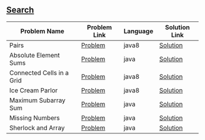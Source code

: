 ## [Search](https://www.hackerrank.com/domains/algorithms/search)

|Problem Name|Problem Link|Language|Solution Link|
---|---|---|---
|Pairs|[Problem](https://www.hackerrank.com/challenges/pairs/problem)|java8|[Solution](./Pairs.java)|
|Absolute Element Sums|[Problem](https://www.hackerrank.com/challenges/playing-with-numbers/problem)|java|[Solution](./AbsoluteElementSums.java)|
|Connected Cells in a Grid|[Problem](https://www.hackerrank.com/challenges/connected-cell-in-a-grid/problem)|java8|[Solution](./ConnectedCellsinaGrid.java)|
|Ice Cream Parlor|[Problem](https://www.hackerrank.com/challenges/icecream-parlor/problem)|java8|[Solution](./IceCreamParlor.java)|
|Maximum Subarray Sum|[Problem](https://www.hackerrank.com/challenges/maximum-subarray-sum/problem)|java|[Solution](./MaximumSubarraySum.java)|
|Missing Numbers|[Problem](https://www.hackerrank.com/challenges/missing-numbers/problem)|java|[Solution](./MissingNumbers.java)|
|Sherlock and Array|[Problem](https://www.hackerrank.com/challenges/sherlock-and-array/problem)|java|[Solution](./SherlockandArray.java)|
